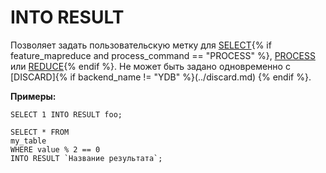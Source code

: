 # INTO RESULT

Позволяет задать пользовательскую метку для [SELECT](../select/index.md){% if feature_mapreduce and process_command == "PROCESS" %}, [PROCESS](../process.md) или [REDUCE](../reduce.md){% endif %}. Не может быть задано одновременно с [DISCARD]{% if backend_name != "YDB" %}(../discard.md) {% endif %}.

**Примеры:**

``` yql
SELECT 1 INTO RESULT foo;
```

``` yql
SELECT * FROM
my_table
WHERE value % 2 == 0
INTO RESULT `Название результата`;
```
